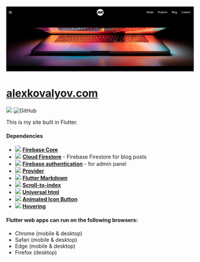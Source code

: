 ![](https://raw.githubusercontent.com/akovalyo/alexkovalyov.com-flutter/main/assets/images/ak.png?token=AN5GVLN6UCGHJYB4FEMCOSK7765SI)

# [alexkovalyov.com](https://alexkovalyov.com)

![](https://img.shields.io/badge/dynamic/yaml?url=https://raw.githubusercontent.com/akovalyo/alexkovalyov.com-flutter/main/pubspec.yaml?&label=v&query=$.version&color=blue) ![GitHub](https://img.shields.io/github/license/akovalyo/alexkovalyov.com-flutter)

This is my site built in Flutter.

#### Dependencies

* ![](https://img.shields.io/badge/dynamic/yaml?url=https://raw.githubusercontent.com/akovalyo/alexkovalyov.com-flutter/main/pubspec.yaml?&label=pub&query=$.dependencies.firebase_core&color=yellow&prefix=v) **[Firebase Core](https://pub.dev/packages/firebase_core)**
* ![](https://img.shields.io/badge/dynamic/yaml?url=https://raw.githubusercontent.com/akovalyo/alexkovalyov.com-flutter/main/pubspec.yaml?&label=pub&query=$.dependencies.cloud_firestore&color=yellow&prefix=v) **[Cloud Firestore](https://pub.dev/packages/firebase_storage)** - Firebase Firestore  for blog posts
* ![](https://img.shields.io/badge/dynamic/yaml?url=https://raw.githubusercontent.com/akovalyo/alexkovalyov.com-flutter/main/pubspec.yaml?&label=pub&query=$.dependencies.firebase_auth&color=yellow&prefix=v) **[Firebase authentication](https://pub.dev/packages/firebase_auth)** - for admin panel
* ![](https://img.shields.io/badge/dynamic/yaml?url=https://raw.githubusercontent.com/akovalyo/alexkovalyov.com-flutter/main/pubspec.yaml?&label=pub&query=$.dependencies.provider&color=blue&prefix=v) **[Provider](https://pub.dev/packages/provider)**
* ![](https://img.shields.io/badge/dynamic/yaml?url=https://raw.githubusercontent.com/akovalyo/alexkovalyov.com-flutter/main/pubspec.yaml?&label=pub&query=$.dependencies.flutter_markdown&color=blue&prefix=v) **[Flutter Markdown](https://pub.dev/packages/flutter_markdown)**
* ![](https://img.shields.io/badge/dynamic/yaml?url=https://raw.githubusercontent.com/akovalyo/alexkovalyov.com-flutter/main/pubspec.yaml?&label=pub&query=$.dependencies.scroll_to_index&color=blue&prefix=v) **[Scroll-to-index](https://pub.dev/packages/scroll_to_index)**
* ![](https://img.shields.io/badge/dynamic/yaml?url=https://raw.githubusercontent.com/akovalyo/alexkovalyov.com-flutter/main/pubspec.yaml?&label=pub&query=$.dependencies.universal_html&color=blue&prefix=v) **[Universal html](https://pub.dev/packages/universal_html)**
* ![](https://img.shields.io/badge/dynamic/yaml?url=https://raw.githubusercontent.com/akovalyo/alexkovalyov.com-flutter/main/pubspec.yaml?&label=pub&query=$.dependencies.animated_icon_button&color=blue&prefix=v) **[Animated Icon Button](https://pub.dev/packages/animated_icon_button)**
* ![](https://img.shields.io/badge/dynamic/yaml?url=https://raw.githubusercontent.com/akovalyo/alexkovalyov.com-flutter/main/pubspec.yaml?&label=pub&query=$.dependencies.hovering&color=blue&prefix=v) **[Hovering](https://pub.dev/packages/hovering)**


#### Flutter web apps can run on the following browsers:

* Chrome (mobile & desktop)
* Safari (mobile & desktop)
* Edge (mobile & desktop)
* Firefox (desktop)



